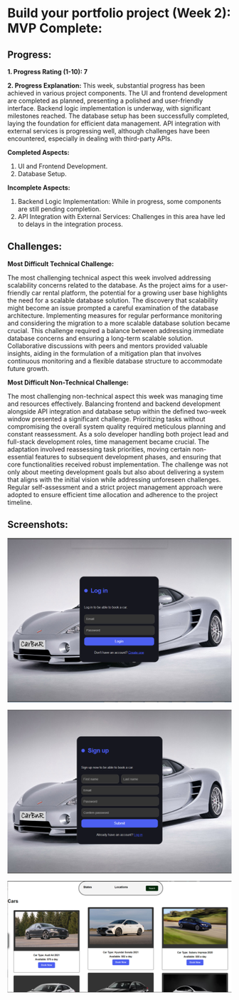 # Build your portfolio project (Week 2): MVP Complete:

## Progress:

**1. Progress Rating (1-10): 7**

**2. Progress Explanation:**
This week, substantial progress has been achieved in various project components. The UI and frontend development are completed as planned, presenting a polished and user-friendly interface. Backend logic implementation is underway, with significant milestones reached. The database setup has been successfully completed, laying the foundation for efficient data management. API integration with external services is progressing well, although challenges have been encountered, especially in dealing with third-party APIs.

**Completed Aspects:**

1. UI and Frontend Development.
2. Database Setup.

**Incomplete Aspects:**

1. Backend Logic Implementation: While in progress, some components are still pending completion.
2. API Integration with External Services: Challenges in this area have led to delays in the integration process.

## Challenges:

**Most Difficult Technical Challenge:**

The most challenging technical aspect this week involved addressing scalability concerns related to the database. As the project aims for a user-friendly car rental platform, the potential for a growing user base highlights the need for a scalable database solution. The discovery that scalability might become an issue prompted a careful examination of the database architecture. Implementing measures for regular performance monitoring and considering the migration to a more scalable database solution became crucial. This challenge required a balance between addressing immediate database concerns and ensuring a long-term scalable solution. Collaborative discussions with peers and mentors provided valuable insights, aiding in the formulation of a mitigation plan that involves continuous monitoring and a flexible database structure to accommodate future growth.

**Most Difficult Non-Technical Challenge:**

The most challenging non-technical aspect this week was managing time and resources effectively. Balancing frontend and backend development alongside API integration and database setup within the defined two-week window presented a significant challenge. Prioritizing tasks without compromising the overall system quality required meticulous planning and constant reassessment. As a solo developer handling both project lead and full-stack development roles, time management became crucial. The adaptation involved reassessing task priorities, moving certain non-essential features to subsequent development phases, and ensuring that core functionalities received robust implementation. The challenge was not only about meeting development goals but also about delivering a system that aligns with the initial vision while addressing unforeseen challenges. Regular self-assessment and a strict project management approach were adopted to ensure efficient time allocation and adherence to the project timeline.

## Screenshots:

![Login screenshot](https://github.com/OMARAMO77/MVP-Complete-Portfolio/blob/master/login.PNG)

![Signup screenshot](https://github.com/OMARAMO77/MVP-Complete-Portfolio/blob/master/signup.PNG)

![Webapp screenshot](https://github.com/OMARAMO77/CarBnR/blob/master/web-app.PNG)
